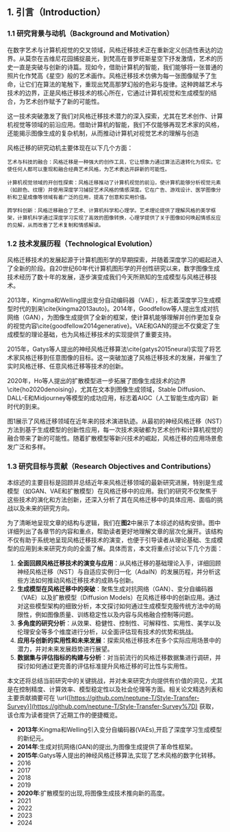 ## 1. 引言（Introduction）

### 1.1 研究背景与动机（Background and Motivation）

在数字艺术与计算机视觉的交叉领域，风格迁移技术正在重新定义创造性表达的边界。从莫奈在吉维尼花园捕捉晨光，到梵高在普罗旺斯星空下抒发激情，艺术的历史一直是突破与创新的诗篇。现如今，借助计算机的智能，我们能够将一张普通的照片化作梵高《星空》般的艺术画作。风格迁移技术仿佛为每一张图像赋予了生命，让它们在算法的笔触下，重现出梵高那梦幻般的色彩与旋律。这种跨越艺术与技术的边界，正是风格迁移技术的核心所在，它通过计算机视觉和生成模型的结合，为艺术创作赋予了新的可能性。

这一技术突破激发了我们对风格迁移技术潜力的深入探索，尤其在艺术创作、计算机视觉等领域的前沿应用。借助计算机的智能，我们不仅能够再现艺术家的风格，还能揭示图像生成的复杂机制，从而推动计算机对视觉艺术的理解与创造

风格迁移的研究动机主要体现在以下几个方面：


	艺术与科技的融合：风格迁移是一种强大的创作工具，它让想象力通过算法迅速转化为现实。它使任何人都可以重现和融合经典艺术风格，为艺术表达开辟新的可能性。

	计算机视觉领域的开创性探索：风格迁移推动了计算机视觉的前沿，使计算机能够分析视觉元素（如颜色、纹理）并使用深度学习捕捉艺术风格的情感深度。它在广告、游戏设计、医学图像分析和卫星成像等领域有着广泛的应用，提高了创意和实用价值。

	跨学科创新：风格迁移融合了艺术、计算机科学和心理学。艺术理论提供了理解风格的美学框架，计算机科学通过深度学习实现了高效的图像转换，心理学提供了关于图像如何唤起情感反应的见解，从而改善了艺术复制和情感解读。


### 1.2 技术发展历程（Technological Evolution）

风格迁移技术的发展起源于计算机图形学的早期探索，并随着深度学习的崛起进入了全新的阶段。自20世纪60年代计算机图形学的开创性研究以来，数字图像生成技术经历了数十年的发展，逐步演变成我们今天所熟知的生成模型与风格迁移技术。

2013年，Kingma和Welling提出变分自动编码器（VAE），标志着深度学习生成模型时代的到来\cite{kingma2013auto}。2014年，Goodfellow等人提出生成对抗网络（GAN），为图像生成提供了全新的框架，使计算机能够理解并创作更加复杂的视觉内容\cite{goodfellow2014generative}。VAE和GAN的提出不仅奠定了生成模型的理论基础，也为风格迁移技术的实现提供了重要支持。

2015年，Gatys等人提出的神经风格迁移算法\cite{gatys2015neural}实现了将艺术家风格迁移到任意图像的目标。这一突破加速了风格迁移技术的发展，并催生了实时风格迁移、任意风格迁移等技术的创新。

2020年，Ho等人提出的扩散模型进一步拓展了图像生成技术的边界\cite{ho2020denoising}，尤其在文本到图像生成领域，Stable Diffusion、DALL-E和Midjourney等模型的成功应用，标志着AIGC（人工智能生成内容）新时代的到来。

图1展示了风格迁移领域在近年来的技术演进轨迹。从最初的神经风格迁移（NST）方法到基于生成模型的创新性应用，每一次技术突破都为艺术创作和计算机视觉的融合带来了新的可能性。随着扩散模型等新兴技术的崛起，风格迁移的应用场景愈发广泛和多样。

### 1.3 研究目标与贡献（Research Objectives and Contributions）

本综述的主要目标是回顾并总结近年来风格迁移领域的最新研究进展，特别是生成模型（如GAN、VAE和扩散模型）在风格迁移中的应用。我们的研究不仅聚焦于这些技术的演化和方法创新，还深入分析了其在风格迁移中的具体应用、面临的挑战以及未来的研究方向。

为了清晰地呈现文章的结构与逻辑，我们在**图2**中展示了本综述的结构安排。图中详细列出了各章节的内容和重点，帮助读者更好地理解文章的层次化展开。该结构不仅有助于系统地呈现风格迁移技术的演变，也便于引导读者从理论基础、生成模型的应用到未来研究方向的全面了解。具体而言，本文将重点讨论以下几个方面：

1. **全面回顾风格迁移技术的演变与应用**：从风格迁移的基础理论入手，详细回顾神经风格迁移（NST）与自适应实例归一化（AdaIN）的发展历程，并分析这些方法如何推动风格迁移技术的成熟与创新。
2. **生成模型在风格迁移中的突破**：聚焦生成对抗网络（GAN）、变分自编码器（VAE）以及扩散模型（Diffusion Models）在风格迁移中的创新应用。通过对这些模型架构的细致分析，本文探讨如何通过生成模型克服传统方法中的局限性，例如图像质量、训练稳定性以及内容与风格融合控制等问题。
3. **多角度的研究分析**：从效果、稳健性、控制性、可解释性、实用性、美学以及伦理安全等多个维度进行分析，以全面评估现有技术的优势和挑战。
4. **应用与创新的实用性和未来发展**：探索风格迁移技术在多个实际应用场景中的潜力，并对未来发展趋势进行展望。
5. **数据集与评估指标的构建与分析**：对当前流行的风格迁移数据集进行调研，并探讨如何通过更完善的评估标准提升风格迁移的可比性与实用性。

本文还将总结当前研究中的关键挑战，并对未来研究方向提供有价值的洞见，尤其是在控制精度、计算效率、模型稳定性以及社会伦理等方面。相关论文精选列表和主要贡献摘要可在 \url{[https://github.com/neptune-T/Style-Transfer-Survey}](https://github.com/neptune-T/Style-Transfer-Survey%7D) 获取，该仓库为读者提供了近期工作的便捷概览。




- **2013年**:Kingma和Welling引入变分自编码器(VAEs),开启了深度学习生成模型的新纪元。
- **2014年**:生成对抗网络(GAN)的提出,为图像生成提供了革命性框架。
- **2015年**:Gatys等人提出的神经风格迁移算法,实现了艺术风格的数字化转移。
- 2016
- 2017
- 2018
- 2019
- **2020年**:扩散模型的出现,将图像生成技术推向新的高度。
- 2021
- 2022
- 2023
- 2024